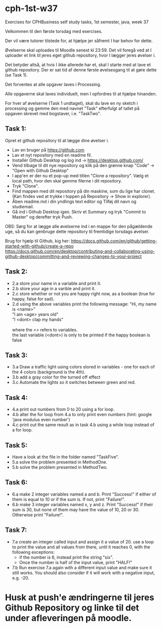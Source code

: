 # cph-1st-w37
Exercises for CPHBusiness self study tasks, 1st semester, java, week 37


Velkommen til den første torsdag med exercises. 

Der vil være tutorer tilstede for, at hjælpe jer såfremt I har behov for dette. 

Øvelserne skal uploades til Moodle senest kl 23:59. 
Det vil foregå ved at I uploader et link til jeres eget github repository, hvor I lægger jeres øvelser i. 

Det betyder altså, at hvis I ikke allerede har et, skal I starte med at lave et github repository. Der er sat tid af denne første øvelsesgang til at gøre dette (se Task 1). 

Det forventes at alle opgaver laves i Processing. 

Alle opgaverne skal laves individuelt, men I opfordres til at hjælpe hinanden.

For hver af øvelserne (Task 1 undtaget), skal du lave en ny sketch i processing og gemme den med navnet "Task" efterfulgt af tallet på opgaven skrevet med bogstaver, i.e. "TaskTwo".

## Task 1: 
Opret et github repository til at lægge dine øvelser i. 
- Lav en bruger på https://github.com
- Lav et nyt repository med en readme fil. 
- Installér Github Desktop og log ind -> https://desktop.github.com/  
- Vend tilbage til dit nye repository og klik på den grønne knap "Code" -> "Open with Github Desktop"
- I app'en er der nu et pop-up med titlen "Clone a repository". Vælg et local path, hvor den skal gemme filerne i dit repository. 
- Tryk "Clone". 
- Find mappen med dit repository på din maskine, som du lige har clonet. (Kan findes ved at trykke i toppen på Repository -> Show in explorer).
- Åben readme.md i din yndlings text editor og Tilføj dit navn og studiemail. 
- Gå ind i Github Desktop igen. Skriv et Summary og tryk "Commit to Master" og derefter tryk Push. 

OBS: Sørg for at lægge alle øvelserne ind i en mappe for den pågældende uge, så du kan genbruge dette repository til fremtidige torsdags øvelser. 

Brug for hjælp til Github, kig her: 
https://docs.github.com/en/github/getting-started-with-github/create-a-repo 
https://docs.github.com/en/desktop/contributing-and-collaborating-using-github-desktop/committing-and-reviewing-changes-to-your-project


## Task 2: 
- 2.a store your name in a variable and print it.
- 2.b store your age in a varible and print it.
- 2.c store whether or not you are happy right now, as a boolean (true for happy, false for sad). 
- 2.d using the above variables print the following message:
    "Hi, my name is \<name\>" <br />
    "I am \<age\> years old" <br />
    "I \<dont\> clap my hands" <br />
                                <br />
    where the \<\> refers to variables. <br />
    the last variable (\<dont\>) is only to be printed if the happy boolean is false <br />
                                
## Task 3:
- 3.a Draw a traffic light using colors stored in variables - one for each of the 4 colors (background is the 4th).
- 3.b add a gray color for the turned off effect
- 3.c Automate the lights so it switches between green and red.
                                                                                      
## Task 4: 
- 4.a print out numbers from 0 to 20 using a for loop.
- 4.b alter the for loop from 4.a to only print even numbers (hint: google 'java modulus even number')
- 4.c print out the same result as in task 4.b using a while loop instead of a for loop.

## Task 5: 
- Have a look at the file in the folder named "TaskFive". 
- 5.a solve the problem presented in MethodOne.
- 5.b solve the problem presented in MethodTwo.

## Task 6: 
- 6.a make 2 integer variables named a and b. Print "Success!" if either of them is equal to 10 or if the sum is. If not, print "Failure!".
- 6.b make 3 integer variables named x, y and z. Print "Success!" if their sum is 30, but none of them may have the value of 10, 20 or 30. Otherwise print "Failure!".


## Task 7: 
- 7.a create an integer called input and assign it a value of 20. use a loop to print the value and all values from there, until it reaches 0, with the following exceptions: 
    - if the number is 6, instead print the string "six".
    - Once the number is half of the input value, print "HALF!"
- 7.b Run exercise 7.a again with a different input value and make sure it still works. You should also consider if it will work with a negative input, e.g. -20.
    
# Husk at push'e ændringerne til jeres Github Repository og linke til det under afleveringen på moodle. 

